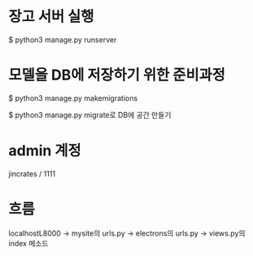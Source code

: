 # 장고 서버 실행
$ python3 manage.py runserver


# 모델을 DB에 저장하기 위한 준비과정
$ python3 manage.py makemigrations

$ python3 manage.py migrate로 DB에 공간 만들기


# admin 계정
jincrates / 1111


# 흐름
localhostL8000 -> mysite의 urls.py -> electrons의 urls.py -> views.py의 index 메소드
